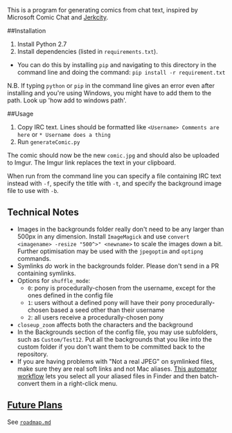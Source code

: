 This is a program for generating comics from chat text, inspired by Microsoft Comic Chat and [Jerkcity](https://www.jerkcity.com).

##Installation

1. Install Python 2.7
2. Install dependencies (listed in `requirements.txt`). 
  * You can do this by installing `pip` and navigating to this directory in the command line and doing the command: `pip install -r requirement.txt`

N.B. If typing `python` or `pip` in the command line gives an error even after installing and you're using Windows, you might have to add them to the path. Look up 'how add to windows path'.


##Usage

1. Copy IRC text. Lines should be formatted like `<Username> Comments are here` or `* Username does a thing`
2. Run `generateComic.py`

The comic should now be the new `comic.jpg` and should also be uploaded to Imgur.  The Imgur link replaces the text in your clipboard.

When run from the command line you can specify a file containing IRC text instead with `-f`, specify the title with `-t`, and specify the background image file to use with `-b`.


## Technical Notes

* Images in the backgrounds folder really don't need to be any larger than 500px in any dimension.  Install `ImageMagick` and use `convert <imagename> -resize "500^>" <newname>` to scale the images down a bit.  Further optimisation may be used with the `jpegoptim` and `optipng` commands.
* Symlinks *do* work in the backgrounds folder.  Please don't send in a PR containing symlinks.
* Options for `shuffle_mode`:
	* `0`: pony is procedurally-chosen from the username, except for the ones defined in the config file
	* `1`: users without a defined pony will have their pony procedurally-chosen based a seed other than their username
	* `2`: all users receive a procedurally-chosen pony
* `closeup_zoom` affects both the characters and the background
* In the Backgrounds section of the config file, you may use subfolders, such as `Custom/Test12`.  Put all the backgrounds that you like into the custom folder if you don't want them to be committed back to the repository.
* If you are having problems with "Not a real JPEG" on symlinked files, make sure they are real soft links and not Mac aliases.  [This automator workflow](http://blog.poynton.ca/?p=281) lets you select all your aliased files in Finder and then batch-convert them in a right-click menu.

## [Future Plans](./roadmap.md)

See [`roadmap.md`](./roadmap.md)
